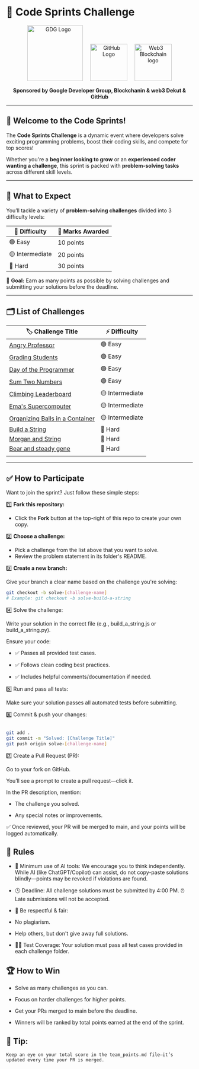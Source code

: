 # 🚀 Code Sprints Challenge

<p align="center">
  <img src="https://res.cloudinary.com/dzjujqvly/image/upload/v1746654140/logo-lockup-gdg-horizontal_720_vq31ng.png" alt="GDG Logo" width="150"/>
  &nbsp;&nbsp;&nbsp;
  <img src="https://res.cloudinary.com/dzjujqvly/image/upload/v1746654140/GitHub-logo_bhjjux.png" alt="GitHub Logo" width="100"/>
  &nbsp;&nbsp;&nbsp;
  <img src="https://res.cloudinary.com/dzjujqvly/image/upload/v1746654178/web3-logo_wuxyao.jpg" alt="Web3 Blockchain logo" width="100"/>
</p>

<p align="center">
  <strong>Sponsored by Google Developer Group, Blockchanin & web3 Dekut & GitHub</strong>
</p>

---

## 👋 Welcome to the Code Sprints!

The **Code Sprints Challenge** is a dynamic event where developers solve exciting programming problems, boost their coding skills, and compete for top scores!

Whether you're a **beginner looking to grow** or an **experienced coder wanting a challenge**, this sprint is packed with **problem-solving tasks** across different skill levels.

---

## 🧩 What to Expect

You’ll tackle a variety of **problem-solving challenges** divided into 3 difficulty levels:

| 💪 Difficulty     | 🎯 Marks Awarded |
|-------------------|------------------|
| 🟢 Easy           | 10 points        |
| 🟡 Intermediate   | 20 points        |
| 🔴 Hard           | 30 points        |

🎯 **Goal:** Earn as many points as possible by solving challenges and submitting your solutions before the deadline.

---

## 🗂️ List of Challenges

| 🏷️ **Challenge Title**                                                              | ⚡ **Difficulty** |
|-------------------------------------------------------------------------------------|------------------|
| [Angry Professor](./problems/easy/angry_professor)                                  | 🟢 Easy           |
| [Grading Students](./problems/easy/grading_students)                                | 🟢 Easy           |
| [Day of the Programmer](./problems/easy/programmer_day)                             | 🟢 Easy           |
| [Sum Two Numbers](./problems/easy/sum_two)                                          | 🟢 Easy           |
| [Climbing Leaderboard](./problems/intermediate/climbing_leaderboard)                | 🟡 Intermediate   |
| [Ema's Supercomputer](./problems/intermediate/ema_supercomputer)                    | 🟡 Intermediate   |
| [Organizing Balls in a Container](./problems/intermediate/organizing_container)     | 🟡 Intermediate   |
| [Build a String](./problems/hard/build_a_string)                                    | 🔴 Hard           |
| [Morgan and String](./problems/hard/morgan_and_string)                              | 🔴 Hard           |
| [Bear and steady gene](./problems/hard/bear_and_gene)                               | 🔴 Hard           |
| <!-- Add more challenges here -->                                                   |                  |


---

## ✅ How to Participate

Want to join the sprint? Just follow these simple steps:

1️⃣ **Fork this repository:**

- Click the **Fork** button at the top-right of this repo to create your own copy.

2️⃣ **Choose a challenge:**

- Pick a challenge from the list above that you want to solve.
- Review the problem statement in its folder's README.

3️⃣ **Create a new branch:**

Give your branch a clear name based on the challenge you're solving:

```bash
git checkout -b solve-[challenge-name]
# Example: git checkout -b solve-build-a-string
```

4️⃣ Solve the challenge:

Write your solution in the correct file (e.g., build_a_string.js or build_a_string.py).

Ensure your code:

- ✅ Passes all provided test cases.

- ✅ Follows clean coding best practices.

- ✅ Includes helpful comments/documentation if needed.

5️⃣ Run and pass all tests:

Make sure your solution passes all automated tests before submitting.

6️⃣ Commit & push your changes:

```bash

git add .
git commit -m "Solved: [Challenge Title]"
git push origin solve-[challenge-name]
```

7️⃣ Create a Pull Request (PR):

Go to your fork on GitHub.

You’ll see a prompt to create a pull request—click it.

In the PR description, mention:

- The challenge you solved.

- Any special notes or improvements.

✅ Once reviewed, your PR will be merged to main, and your points will be logged automatically.



## 📜 Rules

- 🚫 Minimum use of AI tools:
We encourage you to think independently. While AI (like ChatGPT/Copilot) can assist, do not copy-paste solutions blindly—points may be revoked if violations are found.

- 🕓 Deadline:
All challenge solutions must be submitted by 4:00 PM. ⏰ Late submissions will not be accepted.

- 🤝 Be respectful & fair:

- No plagiarism.

- Help others, but don't give away full solutions.

- 👩‍💻 Test Coverage:
Your solution must pass all test cases provided in each challenge folder.

## 🏆 How to Win

- Solve as many challenges as you can.

- Focus on harder challenges for higher points.

- Get your PRs merged to main before the deadline.

- Winners will be ranked by total points earned at the end of the sprint.

## 🏅 Tip:

`Keep an eye on your total score in the team_points.md file—it’s updated every time your PR is merged.`